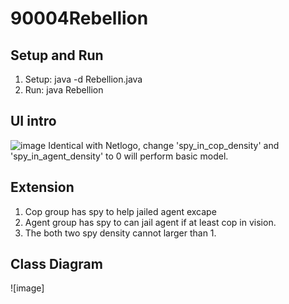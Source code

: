 # 90004Rebellion
## Setup and Run
1. Setup: java -d Rebellion.java </br>
2. Run:   java Rebellion
## UI intro
![image]()
Identical with Netlogo, change 'spy_in_cop_density' and 'spy_in_agent_density' to 0 will perform basic model.
## Extension
1. Cop group has spy to help jailed agent excape
2. Agent group has spy to can jail agent if at least cop in vision.
3. The both two spy density cannot larger than 1.
## Class Diagram
![image]
